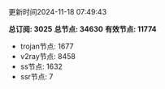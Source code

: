 更新时间2024-11-18 07:49:43

**总订阅: 3025**
**总节点: 34630**
**有效节点: 11774**
- trojan节点: 1677
- v2ray节点: 8458
- ss节点: 1632
- ssr节点: 7
